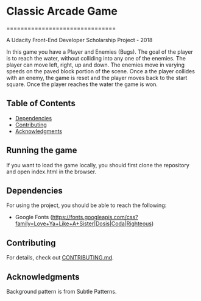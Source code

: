 # Classic Arcade Game
 ===============================

A Udacity Front-End Developer Scholarship Project - 2018


In this game you have a Player and Enemies (Bugs). The goal of the player is to reach the water, without colliding into any one of the enemies. The player can move left, right, up and down. The enemies move in varying speeds on the paved block portion of the scene. Once a the player collides with an enemy, the game is reset and the player moves back to the start square. Once the player reaches the water the game is won.


## Table of Contents

* [Dependencies](#dependencies)
* [Contributing](#contributing)
* [Acknowledgments](#contributing)

## Running the game
If you want to load the game locally,  you should first clone the repository and open index.html in the browser.

## Dependencies
For using the project, you should be able to reach the following:

- Google Fonts (https://fonts.googleapis.com/css?family=Love+Ya+Like+A+Sister|Dosis|Coda|Righteous)


## Contributing

For details, check out [CONTRIBUTING.md](CONTRIBUTING.md).

## Acknowledgments

Background pattern is from Subtle Patterns.
